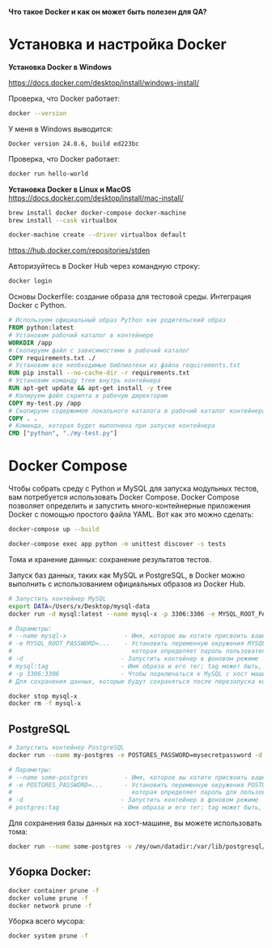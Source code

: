 **Что такое Docker и как он может быть полезен для QA?**

Установка и настройка Docker
============================

**Установка Docker в Windows**

https://docs.docker.com/desktop/install/windows-install/

Проверка, что Docker работает:

```sh
docker --version
```

У меня в Windows выводится:

```
Docker version 24.0.6, build ed223bc
```

Проверка, что Docker работает:

```sh
docker run hello-world
```

**Установка Docker в Linux и MacOS**
https://docs.docker.com/desktop/install/mac-install/

```sh
brew install docker docker-compose docker-machine
brew install --cask virtualbox
```

```sh
docker-machine create --driver virtualbox default
```

https://hub.docker.com/repositories/stden

Авторизуйтесь в Docker Hub через командную строку:

```sh
docker login
```

Основы Dockerfile: создание образа для тестовой среды.
Интеграция Docker с Python.

```Dockerfile
# Используем официальный образ Python как родительский образ
FROM python:latest
# Установим рабочий каталог в контейнере
WORKDIR /app
# Скопируем файл с зависимостями в рабочий каталог
COPY requirements.txt ./
# Установим все необходимые библиотеки из файла requirements.txt
RUN pip install --no-cache-dir -r requirements.txt
# Установим команду tree внутрь контейнера
RUN apt-get update && apt-get install -y tree
# Копируем файл скрипта в рабочую директорию
COPY my-test.py /app
# Скопируем содержимое локального каталога в рабочий каталог контейнера
COPY . .
# Команда, которая будет выполнена при запуске контейнера
CMD ["python", "./my-test.py"]
```

Docker Compose
==============

Чтобы собрать среду с Python и MySQL для запуска модульных тестов, вам потребуется использовать Docker Compose.
Docker Compose позволяет определить и запустить много-контейнерные приложения Docker с помощью простого файла YAML. Вот
как это можно сделать:

```sh
docker-compose up --build
```

```sh
docker-compose exec app python -m unittest discover -s tests
```

Тома и хранение данных: сохранение результатов тестов.

Запуск баз данных, таких как MySQL и PostgreSQL, в Docker можно выполнить с использованием официальных образов из
Docker Hub.

```sh
# Запустить контейнер MySQL
export DATA=/Users/x/Desktop/mysql-data
docker run -d mysql:latest --name mysql-x -p 3306:3306 -e MYSQL_ROOT_PASSWORD=admin12345 $DATA:/var/lib/mysql

# Параметры:
# --name mysql-x                - Имя, которое вы хотите присвоить вашему контейнеру
# -e MYSQL_ROOT_PASSWORD=...    - Установить переменную окружения MYSQL_ROOT_PASSWORD,
#                                 которая определяет пароль пользователя root в MySQL
# -d                           - Запустить контейнер в фоновом режиме
# mysql:tag                    - Имя образа и его тег; tag может быть, например, 'latest'
# -p 3306:3306                 - Чтобы подключаться к MySQL c хост машины
# Для сохранения данных, которые будут сохраняться после перезапуска контейнера, вы должны примонтировать том
```

```sh
docker stop mysql-x
docker rm -f mysql-x 
```

PostgreSQL
----------

```sh
# Запустить контейнер PostgreSQL
docker run --name my-postgres -e POSTGRES_PASSWORD=mysecretpassword -d postgres:latest

# Параметры:
# --name some-postgres          - Имя, которое вы хотите присвоить вашему контейнеру
# -e POSTGRES_PASSWORD=...      - Установить переменную окружения POSTGRES_PASSWORD,
#                                 которая определяет пароль для пользователя postgres
# -d                           - Запустить контейнер в фоновом режиме
# postgres:tag                 - Имя образа и его тег; tag может быть, например, 'latest'
```

Для сохранения базы данных на хост-машине, вы можете использовать тома:

```sh
docker run --name some-postgres -v /my/own/datadir:/var/lib/postgresql/data -e POSTGRES_PASSWORD=mysecretpassword -d postgres:tag
```

Уборка Docker:
--------------

```sh
docker container prune -f
docker volume prune -f
docker network prune -f
```

Уборка всего мусора:

```sh
docker system prune -f
```